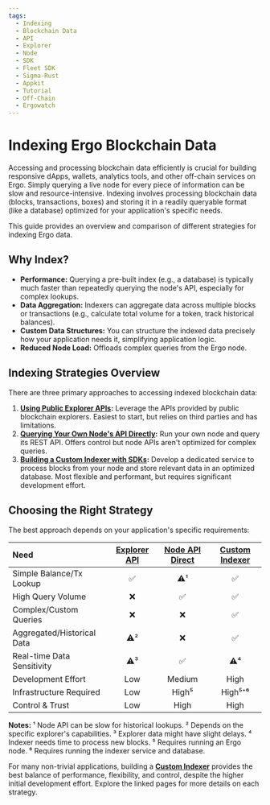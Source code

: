```yaml
---
tags:
  - Indexing
  - Blockchain Data
  - API
  - Explorer
  - Node
  - SDK
  - Fleet SDK
  - Sigma-Rust
  - Appkit
  - Tutorial
  - Off-Chain
  - Ergowatch
---
```


# Indexing Ergo Blockchain Data

Accessing and processing blockchain data efficiently is crucial for building responsive dApps, wallets, analytics tools, and other off-chain services on Ergo. Simply querying a live node for every piece of information can be slow and resource-intensive. Indexing involves processing blockchain data (blocks, transactions, boxes) and storing it in a readily queryable format (like a database) optimized for your application's specific needs.

This guide provides an overview and comparison of different strategies for indexing Ergo data.

## Why Index?

* **Performance:** Querying a pre-built index (e.g., a database) is typically much faster than repeatedly querying the node's API, especially for complex lookups.
* **Data Aggregation:** Indexers can aggregate data across multiple blocks or transactions (e.g., calculate total volume for a token, track historical balances).
* **Custom Data Structures:** You can structure the indexed data precisely how your application needs it, simplifying application logic.
* **Reduced Node Load:** Offloads complex queries from the Ergo node.

## Indexing Strategies Overview

There are three primary approaches to accessing indexed blockchain data:

1. **[Using Public Explorer APIs](explorer-apis.md):** Leverage the APIs provided by public blockchain explorers. Easiest to start, but relies on third parties and has limitations.
2. **[Querying Your Own Node's API Directly](node-api-direct.md):** Run your own node and query its REST API. Offers control but node APIs aren't optimized for complex queries.
3. **[Building a Custom Indexer with SDKs](custom-indexer.md):** Develop a dedicated service to process blocks from your node and store relevant data in an optimized database. Most flexible and performant, but requires significant development effort.

## Choosing the Right Strategy

The best approach depends on your application's specific requirements:

| Need                        | [Explorer API](explorer-apis.md) | [Node API Direct](node-api-direct.md) | [Custom Indexer](custom-indexer.md) |
| :-------------------------- | :----------------------------------------------------: | :---------------------------------------------------------: | :-------------------------------------------------------: |
| Simple Balance/Tx Lookup    |                           ✅                           |                             ⚠️¹                            |                            ✅                             |
| High Query Volume           |                           ❌                           |                             ✅                            |                            ✅                             |
| Complex/Custom Queries      |                           ❌                           |                             ❌                            |                            ✅                             |
| Aggregated/Historical Data  |                           ⚠️²                          |                             ❌                            |                            ✅                             |
| Real-time Data Sensitivity  |                           ⚠️³                          |                             ✅                            |                            ⚠️⁴                           |
| Development Effort          |                          Low                           |                          Medium                           |                           High                            |
| Infrastructure Required     |                          Low                           |                           High⁵                           |                         High⁵⁺⁶                         |
| Control & Trust             |                          Low                           |                           High                            |                           High                            |

**Notes:**
¹ Node API can be slow for historical lookups.
² Depends on the specific explorer's capabilities.
³ Explorer data might have slight delays.
⁴ Indexer needs time to process new blocks.
⁵ Requires running an Ergo node.
⁶ Requires running the indexer service and database.

For many non-trivial applications, building a **[Custom Indexer](custom-indexer.md)** provides the best balance of performance, flexibility, and control, despite the higher initial development effort. Explore the linked pages for more details on each strategy.

